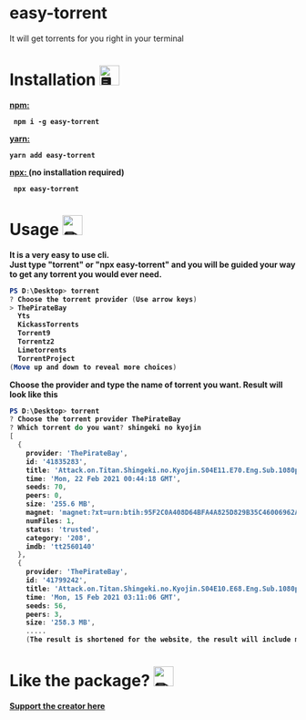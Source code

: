 # easy-torrent

It will get torrents for you right in your terminal

# Installation <img src="https://cdn.discordapp.com/emojis/316264057659326464.png?v=1" alt = "🖥" width="35px">
<b><a href = "https://www.npmjs.com/package/easy-torrent"> npm: </a><b> 
<p>
<code> npm i -g easy-torrent </code>
<p><b><a href = "https://classic.yarnpkg.com/en/package/easy-torrent"> yarn: </a></p>
<code>yarn add easy-torrent </code>
<p><p><p><b><a href = "https://www.npmjs.com/package/easy-torrent"> npx: </a> (no installation required) <b> 
<p>
<code> npx easy-torrent </code>
            
            
# Usage <img src="https://cdn.discordapp.com/emojis/757399420319825950.png?v=1" alt = "✏" width="35px">

It is a very easy to use cli. <br>
Just type "torrent" or "npx easy-torrent" and you will be guided your way to get any torrent you would ever need. <br>
```powershell
PS D:\Desktop> torrent
? Choose the torrent provider (Use arrow keys)
> ThePirateBay
  Yts
  KickassTorrents
  Torrent9
  Torrentz2
  Limetorrents
  TorrentProject
(Move up and down to reveal more choices)
```

Choose the provider and type the name of torrent you want. Result will look like this
```powershell
PS D:\Desktop> torrent
? Choose the torrent provider ThePirateBay
? Which torrent do you want? shingeki no kyojin
[
  {
    provider: 'ThePirateBay',
    id: '41835283',
    title: 'Attack.on.Titan.Shingeki.no.Kyojin.S04E11.E70.Eng.Sub.1080p.x264',
    time: 'Mon, 22 Feb 2021 00:44:18 GMT',
    seeds: 70,
    peers: 0,
    size: '255.6 MB',
    magnet: 'magnet:?xt=urn:btih:95F2C0A408D64BFA4A825D829B35C46006962A95&dn=undefined&tr=udp%3A%2F%2Ftracker.coppersurfer.tk%3A6969%2Fannounce&tr=udp%3A%2F%2F9.rarbg.to%3A2920%2Fannounce&tr=udp%3A%2F%2Ftracker.opentrackr.org%3A1337&tr=udp%3A%2F%2Ftracker.internetwarriors.net%3A1337%2Fannounce&tr=udp%3A%2F%2Ftracker.leechers-paradise.org%3A6969%2Fannounce&tr=udp%3A%2F%2Ftracker.pirateparty.gr%3A6969%2Fannounce&tr=udp%3A%2F%2Ftracker.cyberia.is%3A6969%2Fannounce',
    numFiles: 1,
    status: 'trusted',
    category: '208',
    imdb: 'tt2560140'
  },
  {
    provider: 'ThePirateBay',
    id: '41799242',
    title: 'Attack.on.Titan.Shingeki.no.Kyojin.S04E10.E68.Eng.Sub.1080p.x264',
    time: 'Mon, 15 Feb 2021 03:11:06 GMT',
    seeds: 56,
    peers: 3,
    size: '258.3 MB',
    .....
    (The result is shortened for the website, the result will include more torrents than this)
```

# Like the package? <img src="https://cdn.discordapp.com/emojis/599598716521021441.gif?v=1" alt = "✏" width="35px">
<a href = "https://www.buymeacoffee.com/TheRamann">
Support the creator here
</a>
